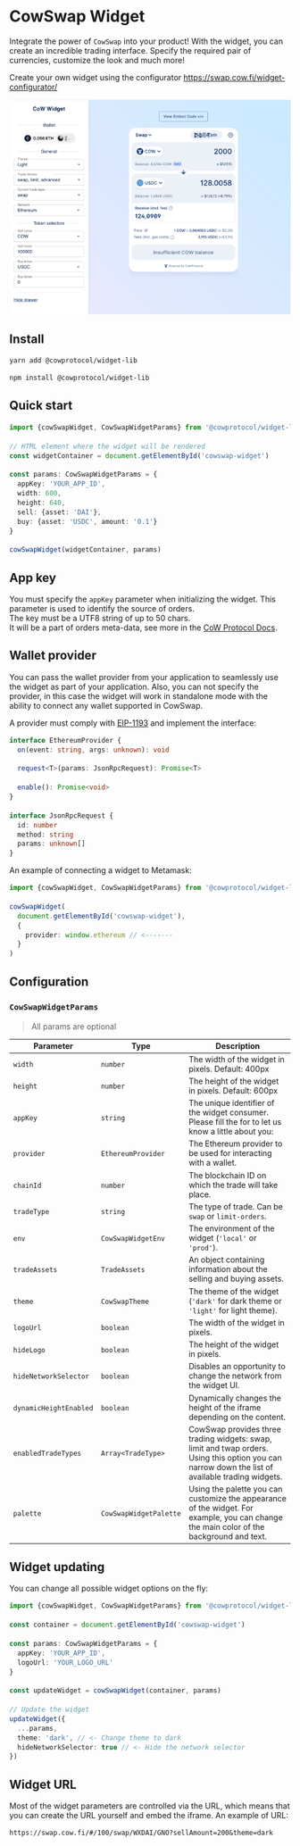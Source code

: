 # CowSwap Widget

Integrate the power of `CowSwap` into your product!
With the widget, you can create an incredible trading interface. Specify the required pair of currencies, customize the
look and much more!

Create your own widget using the configurator https://swap.cow.fi/widget-configurator/

![Demo](./demo-preview.png)

## Install

```bash
yarn add @cowprotocol/widget-lib
```

```bash
npm install @cowprotocol/widget-lib
```

## Quick start

```typescript
import {cowSwapWidget, CowSwapWidgetParams} from '@cowprotocol/widget-lib'

// HTML element where the widget will be rendered
const widgetContainer = document.getElementById('cowswap-widget')

const params: CowSwapWidgetParams = {
  appKey: 'YOUR_APP_ID',
  width: 600,
  height: 640,
  sell: {asset: 'DAI'},
  buy: {asset: 'USDC', amount: '0.1'}
}

cowSwapWidget(widgetContainer, params)
```

## App key

You must specify the `appKey` parameter when initializing the widget. This parameter is used to identify the source of
orders.  
The key must be a UTF8 string of up to 50 chars.  
It will be a part of orders meta-data, see more in
the [CoW Protocol Docs](https://docs.cow.fi/front-end/creating-app-ids/create-the-order-meta-data-file/appcode).

## Wallet provider

You can pass the wallet provider from your application to seamlessly use the widget as part of your application.
Also, you can not specify the provider, in this case the widget will work in standalone mode with the ability to connect
any wallet supported in CowSwap.

A provider must comply with [EIP-1193](https://eips.ethereum.org/EIPS/eip-11930) and implement the interface:

```typescript
interface EthereumProvider {
  on(event: string, args: unknown): void

  request<T>(params: JsonRpcRequest): Promise<T>

  enable(): Promise<void>
}

interface JsonRpcRequest {
  id: number
  method: string
  params: unknown[]
}
```

An example of connecting a widget to Metamask:

```typescript
import {cowSwapWidget, CowSwapWidgetParams} from '@cowprotocol/widget-lib'

cowSwapWidget(
  document.getElementById('cowswap-widget'),
  {
    provider: window.ethereum // <-------
  }
)
```

## Configuration

### `CowSwapWidgetParams`

> All params are optional

| Parameter              | Type                   | Description                                                                                                                                       |
|------------------------|------------------------|---------------------------------------------------------------------------------------------------------------------------------------------------|
| `width`                | `number`               | The width of the widget in pixels. Default: 400px                                                                                                 |
| `height`               | `number`               | The height of the widget in pixels. Default: 600px                                                                                                |
| `appKey`               | `string`               | The unique identifier of the widget consumer. Please fill the for to let us know a little about you: <TODO-TYPEFORM>                              |
| `provider`             | `EthereumProvider`     | The Ethereum provider to be used for interacting with a wallet.                                                                                   |
| `chainId`              | `number`               | The blockchain ID on which the trade will take place.                                                                                             |
| `tradeType`            | `string`               | The type of trade. Can be `swap` or `limit-orders`.                                                                                               |
| `env`                  | `CowSwapWidgetEnv`     | The environment of the widget (`'local'` or `'prod'`).                                                                                            |
| `tradeAssets`          | `TradeAssets`          | An object containing information about the selling and buying assets.                                                                             |
| `theme`                | `CowSwapTheme`         | The theme of the widget (`'dark'` for dark theme or `'light'` for light theme).                                                                   |
| `logoUrl`              | `boolean`              | The width of the widget in pixels.                                                                                                                |
| `hideLogo`             | `boolean`              | The height of the widget in pixels.                                                                                                               |
| `hideNetworkSelector`  | `boolean`              | Disables an opportunity to change the network from the widget UI.                                                                                 |
| `dynamicHeightEnabled` | `boolean`              | Dynamically changes the height of the iframe depending on the content.                                                                            |
| `enabledTradeTypes`    | `Array<TradeType>`     | CowSwap provides three trading widgets: swap, limit and twap orders. Using this option you can narrow down the list of available trading widgets. |
| `palette`              | `CowSwapWidgetPalette` | Using the palette you can customize the appearance of the widget. For example, you can change the main color of the background and text.          |

## Widget updating

You can change all possible widget options on the fly:

```typescript
import {cowSwapWidget, CowSwapWidgetParams} from '@cowprotocol/widget-lib'

const container = document.getElementById('cowswap-widget')

const params: CowSwapWidgetParams = {
  appKey: 'YOUR_APP_ID',
  logoUrl: 'YOUR_LOGO_URL'
}

const updateWidget = cowSwapWidget(container, params)

// Update the widget
updateWidget({
  ...params,
  theme: 'dark', // <- Change theme to dark
  hideNetworkSelector: true // <- Hide the network selector
})
```

## Widget URL

Most of the widget parameters are controlled via the URL, which means that you can create the URL yourself and embed the
iframe.
An example of URL:

```
https://swap.cow.fi/#/100/swap/WXDAI/GNO?sellAmount=200&theme=dark
```
